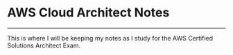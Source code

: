 # AWS Cloud Architect Notes
_____

This is where I will be keeping my notes as I study for the AWS Certified Solutions Architect Exam. 

